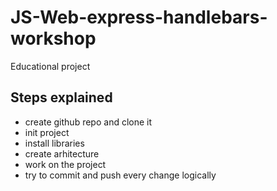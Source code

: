 # JS-Web-express-handlebars-workshop
Educational project 

## Steps explained

- create github repo and clone it 
- init project 
- install libraries
- create arhitecture
- work on the project
- try to commit and push every change logically


